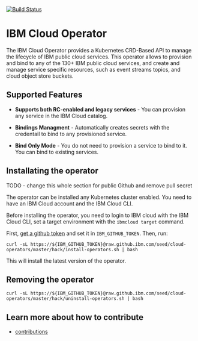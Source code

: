 
[![Build Status](https://travis.ibm.com/seed/cloud-operators.svg?token=yqFBSmB3Szpa61sCrBEU&branch=master)](https://travis.ibm.com/seed/cloud-operators)

# IBM Cloud Operator
The IBM Cloud Operator provides a Kubernetes CRD-Based API to manage the lifecycle of IBM public cloud services.
This operator allows to provision and bind to any of the 130+ IBM public cloud services, and create and manage service specific resources, such as event streams topics, and cloud object store buckets.

## Supported Features

* **Supports both RC-enabled and legacy services** - You can provision any service
in the IBM Cloud catalog.

* **Bindings Managment** - Automatically creates secrets with the credentail to bind to
any provisioned service.

* **Bind Only Mode** - You do not need to provision a service to bind to it. You can bind to 
existing services.

## Installating the operator
TODO - change this whole section for public Github and remove pull secret

The operator can be installed any Kubernetes cluster enabled. You need to have an IBM Cloud account and the IBM Cloud CLI. 

Before installing the operator, you need to login to IBM cloud with the IBM Cloud CLI, set a target
environment with the `ibmcloud target` command.

First, [get a github token](https://github.ibm.com/settings/tokens) and set it in `IBM_GITHUB_TOKEN`. Then, run:

```
curl -sL https://${IBM_GITHUB_TOKEN}@raw.github.ibm.com/seed/cloud-operators/master/hack/install-operators.sh | bash 
```
This will install the latest version of the operator.

## Removing the operator

```
curl -sL https://${IBM_GITHUB_TOKEN}@raw.github.ibm.com/seed/cloud-operators/master/hack/uninstall-operators.sh | bash 
```

## Learn more about how to contribute

- [contributions](./CONTRIBUTING.md)
